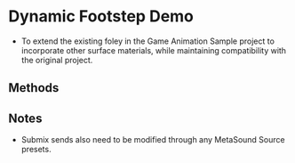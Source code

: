 # Dynamic Footstep Demo

- To extend the existing foley in the Game Animation Sample project to incorporate other surface materials, while maintaining compatibility with the original project.

## Methods

## Notes
- Submix sends also need to be modified through any MetaSound Source presets.